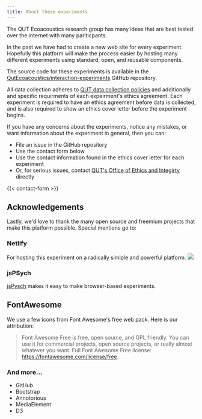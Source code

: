 ```yaml
---
title: About these experiments
---
```


The QUT Ecoacoustics research group has many ideas that are best tested over the internet
with many pariticpants.

In the past we have had to create a new web site for every experiment. Hopefully this
platform will make the process easier by hosting many different experiments using
standard, open, and reusable components.

The source code for these experiments is available in the 
[QutEcoacoustics/interaction-experiments](https://github.com/QutEcoacoustics/interaction-experiments)
<i class="fab fa-github"></i> GitHub repository.

All data collection adheres to [QUT data collection policies](http://www.mopp.qut.edu.au/D/D_02_08.jsp)
and additionally and specific requirments of each expeirment's ethics agreement. 
Each experiment is required to have an ethics agreement before data is collected,
and is also required to show an ethics cover letter before the experiment begins.

If you have any concerns about the experiments, notice any mistakes, or want information
about the experiment in general, then you can:

- File an issue in the GitHub repository
- Use the contact form below
- Use the contact information found in the ethics cover letter for each experiment
- Or, for serious issues, contact [QUT's Office of Ethics and Integirty](https://www.qut.edu.au/research/why-qut/ethics-and-integrity) directly


{{< contact-form >}}

## Acknowledgements

Lastly, we'd love to thank the many open source and freemium projects that make
this platform possible. Special mentions go to:


### Netlify

For hosting this experiment on a radically simlple and powerful platform.
<a href="https://www.netlify.com">
  <img src="https://www.netlify.com/img/global/badges/netlify-color-accent.svg"/>
</a>

### jsPSych

[jsPysch](https://www.jspsych.org/about/about/) makes it easy to make browser-based experiments.


## FontAwesome

We use a few icons from Font Awesome's free web pack. Here is our attribution:

> Font Awesome Free is free, open source, and GPL friendly. You can use it for
> commercial projects, open source projects, or really almost whatever you want.
> Full Font Awesome Free license: https://fontawesome.com/license/free.

### And more...

- GitHub
- Bootstrap
- Annotorious
- MediaElement
- D3


